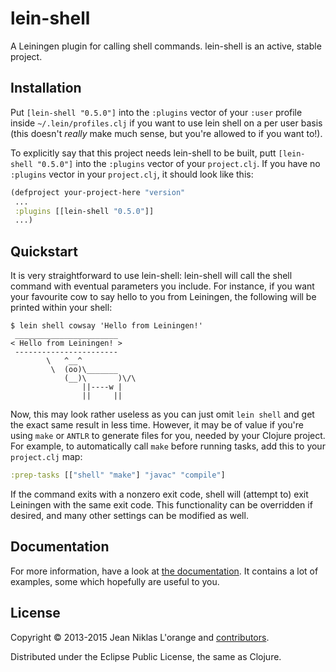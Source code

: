 # lein-shell

A Leiningen plugin for calling shell commands. lein-shell is an active, stable
project.

## Installation

Put `[lein-shell "0.5.0"]` into the `:plugins` vector of your `:user` profile
inside `~/.lein/profiles.clj` if you want to use lein shell on a per user basis
(this doesn't *really* make much sense, but you're allowed to if you want to!).

To explicitly say that this project needs lein-shell to be built, putt
`[lein-shell "0.5.0"]` into the `:plugins` vector of your `project.clj`. If you
have no `:plugins` vector in your `project.clj`, it should look like this:

```clj
(defproject your-project-here "version"
 ...
 :plugins [[lein-shell "0.5.0"]]
 ...)
```

## Quickstart

It is very straightforward to use lein-shell: lein-shell will call the shell
command with eventual parameters you include. For instance, if you want your
favourite cow to say hello to you from Leiningen, the following will be printed
within your shell:

    $ lein shell cowsay 'Hello from Leiningen!'
	 _______________________
    < Hello from Leiningen! >
     -----------------------
            \   ^__^
             \  (oo)\_______
                (__)\       )\/\
                    ||----w |
                    ||     ||

Now, this may look rather useless as you can just omit `lein shell` and get the
exact same result in less time. However, it may be of value if you're using
`make` or `ANTLR` to generate files for you, needed by your Clojure project. For
example, to automatically call `make` before running tasks, add this to your
`project.clj` map:

```clj
:prep-tasks [["shell" "make"] "javac" "compile"]
```

If the command exits with a nonzero exit code, shell will (attempt to) exit
Leiningen with the same exit code. This functionality can be overridden if
desired, and many other settings can be modified as well.

## Documentation

For more information, have a look at [the documentation][documentation]. It
contains a lot of examples, some which hopefully are useful to you.

[documentation]: https://github.com/hyPiRion/lein-shell/blob/stable/doc/DOCUMENTATION.md

## License

Copyright © 2013-2015 Jean Niklas L'orange and [contributors][].

[contributors]: https://github.com/hyPiRion/lein-shell/contributors

Distributed under the Eclipse Public License, the same as Clojure.
